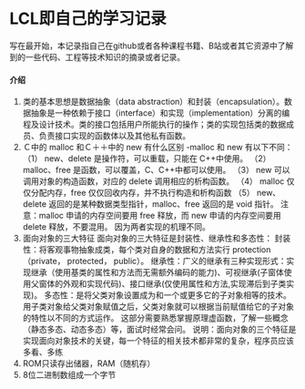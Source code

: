 # LCL即自己的学习记录
写在最开始，本记录指自己在github或者各种课程书籍、B站或者其它资源中了解到的一些代码、工程等技术知识的摘录或者记录。
#### 介绍
1. 类的基本思想是数据抽象（data abstraction）和封装（encapsulation）。数据抽象是一种依赖于接口（interface）和实现（implementation）分离的编程及设计技术。类的接口包括用户所能执行的操作；类的实现包括类的数据成员、负责接口实现的函数体以及其他私有函数。
2. Ｃ中的 malloc 和Ｃ＋＋中的 new 有什么区别
    -malloc 和 new 有以下不同： （1） new、delete 是操作符，可以重载，只能在 C++中使用。 （2） malloc、free 是函数，可以覆盖，C、C++中都可以使用。 （3） new 可以调用对象的构造函数，对应的 delete 调用相应的析构函数。 （4） malloc 仅仅分配内存，free 仅仅回收内存，并不执行构造和析构函数 （5） new、delete 返回的是某种数据类型指针，malloc、free 返回的是 void 指针。 注意：malloc 申请的内存空间要用 free 释放，而 new 申请的内存空间要用 delete 释放，不要混用。 因为两者实现的机理不同。
3. 面向对象的三大特征
面向对象的三大特征是封装性、继承性和多态性： 封装性：将客观事物抽象成类，每个类对自身的数据和方法实行 protection（private， protected， public）。 继承性：广义的继承有三种实现形式：实现继承（使用基类的属性和方法而无需额外编码的能力)、可视继承(子窗体使用父窗体的外观和实现代码)、接口继承(仅使用属性和方法,实现滞后到子类实现)。 多态性：是将父类对象设置成为和一个或更多它的子对象相等的技术。用子类对象给父类对象赋值之后，父类对象就可以根据当前赋值给它的子对象的特性以不同的方式运作。 这部分需要熟悉掌握原理虚函数，了解一些概念（静态多态、动态多态）等，面试时经常会问。 说明：面向对象的三个特征是实现面向对象技术的关键，每一个特征的相关技术都非常的复杂，程序员应该多看、多练
4. ROM只读存出储器，RAM（随机存）
5. 8位二进制数组成一个字节